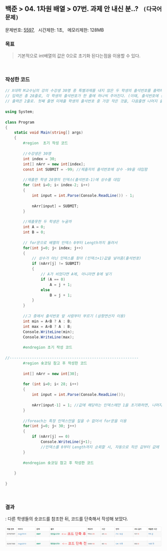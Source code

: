 
## 백준 > 04. 1차원 배열 > 07번. 과제 안 내신 분..?  &nbsp; `(다국어 문제)`    
문제번호: [5597](https://www.acmicpc.net/problem/5597), &nbsp; 시간제한: 1초, &nbsp; 메모리제한: 128MB

### 목표     
> 기본적으로 int배열의 값은 0으로 초기화 된다는점을 이용할 수 있다.    
> 

<br>

### 작성한 코드   

```cs
// X대학 M교수님의 강의 수강생 30명 중 특별과제를 내지 않은 두 학생의 출석번호를 출력해라.
// 입력은 총 28줄로, 각 학생의 출석번호가 한 줄에 하나씩 주어진다. (이때, 출석번호에 중복은 없다.)
// 출력은 2줄로. 첫째 줄엔 미제출 학생의 출석번호 중 가장 작은 것을, 다음줄엔 나머지 출석번호를 출력한다.

using System;

class Program
{
    static void Main(string[] args)
    {        
        #region  초기 작성 코드

        //수강생은 30명
        int index = 30;
        int[] nArr = new int[index];
        const int SUBMIT = -99; //제출자의 출석번호에 상수 -99을 대입함

        //제출한 학생 28명의 인덱스(출석번호-1)에 상수를 대입
        for (int i=0; i< index-2; i++)
        {
            int input = int.Parse(Console.ReadLine()) - 1;

            nArr[input] = SUBMIT;
        }

        //제출못한 두 학생은 누굴까
        int A = 0;
        int B = 0;
                    
        // for문으로 배열의 인덱스 0부터 Length까지 돌려서 
        for(int j=0; j< index; j++)
        {
            // 상수가 아닌 인덱스를 찾아 (인덱스+1)값을 넣어줌(출석번호)
            if (nArr[j] != SUBMIT) 
            {
                // A가 비었다면 A에, 아니라면 B에 넣기
                if (A == 0)
                    A = j + 1;
                else
                    B = j + 1;
            }
        }

        //그 중에서 출석번호 앞 사람부터 부르기 (삼항연산자 이용)
        int min = A<B ? A : B;
        int max = A>B ? A : B;
        Console.WriteLine(min);
        Console.WriteLine(max);

        #endregion 초기 작성 코드

//----------------------------------------------------------
        #region 숏코딩 참고 후 작성한 코드

        int[] nArr = new int[30];

        for (int i=0; i< 28; i++)
        {
            int input = int.Parse(Console.ReadLine());

            nArr[input-1] = 1; //값에 해당하는 인덱스에만 1을 초기화하면, 나머지는 0으로 남아있게 된다.
        }

        //foreach는 특정 인덱스만을 짚을 수 없어서 for문을 이용
        for(int j=0; j< 30; j++)
        {
            if (nArr[j] == 0)
                Console.WriteLine(j+1); 
                //인덱스를 0부터 Length까지 순회할 시, 자동으로 작은 값부터 값에 담기게 된다.(함정)
        }

        #endregion 숏코딩 참고 후 작성한 코드
    
    }
    
}
```

<br>

### 결과    
: 다른 학생들의 숏코드를 참조한 뒤, 코드를 단축해서 작성해 보았다.

![04단계 07번문항 제출결과](00/result_07.png)